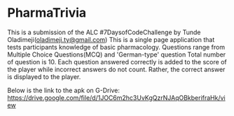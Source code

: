 # PharmaTrivia
This is a submission of the ALC #7DaysofCodeChallenge by Tunde Oladimeji(oladimeji.ty@gmail.com)
This is a single page application that tests participants knowledge of basic pharmacology.
Questions range from Multiple Choice Questions(MCQ) and 'German-type' question
Total number of question is 10.
Each question answered correctly is added to the score of the player while incorrect answers do not count.
Rather, the correct answer is displayed to the player.

Below is the link to the apk on G-Drive:
https://drive.google.com/file/d/1JOC6m2hc3UvKgQzrNJAqOBkberifraHk/view
